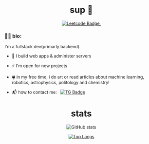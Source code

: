 <div id="header" align="center">
  
  <h1>sup 👋</h1>

  <a href="https://leetcode.com/equqe">
  <img src="https://img.shields.io/badge/Leetcode-black?style=for-the-badge&logo=leetcode&logoColor=white" alt="Leetcode Badge"/>
  <img src="https://komarev.com/ghpvc/?username=equqe&style=flat-square&color=blue" alt=""/>
  </a>
</div>

### :woman_technologist: bio:
I'm a fullstack dev(primarly backend).
- 🔭 I build web apps & administer servers

- ⚡ I'm open for new projects

- 🍀 in my free time, i do art or read articles about machine learning, robotics, astrophysics, politology and chemistry!

- 📬 how to contact me: &nbsp; [![TG Badge](https://img.shields.io/badge/-tg-blue?style=flat&logo=telegram&logoColor=white)](https://t.me/html_F5F5F5)

<div id="stats" align="center">
  
<h1> stats </h1>

![GitHub stats](https://github-readme-stats.vercel.app/api?username=equqe&show_icons=true&bg_color=00000000&rank_icon=github)

[![Top Langs](https://github-readme-stats.vercel.app/api/top-langs/?username=equqe&show_icons=true&theme=transparent&layout=compact)](https://github.com/anuraghazra/github-readme-stats)
</div>



